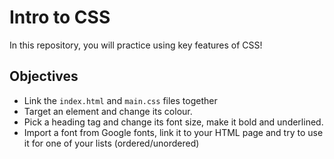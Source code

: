 # Intro to CSS

In this repository, you will practice using key features of CSS!

## Objectives
- Link the `index.html` and `main.css` files together
- Target an element and change its colour.
- Pick a heading tag and change its font size, make it bold and underlined.
- Import a font from Google fonts, link it to your HTML page and try to use it for one of your lists (ordered/unordered)

